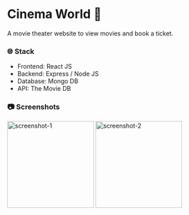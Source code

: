 # Cinema World :movie_camera:

A movie theater website to view movies and book a ticket.


### :globe_with_meridians: Stack
* Frontend: React JS
* Backend: Express / Node JS
* Database: Mongo DB
* API: The Movie DB


### :camera: Screenshots
<img src="https://user-images.githubusercontent.com/68120573/111570595-251cca80-87e0-11eb-8ac2-671257eb4195.png" alt="screenshot-1" height="200">
<img src="https://user-images.githubusercontent.com/68120573/111570927-cad03980-87e0-11eb-9ce9-2fa76895024b.png" alt="screenshot-2" height="200">
